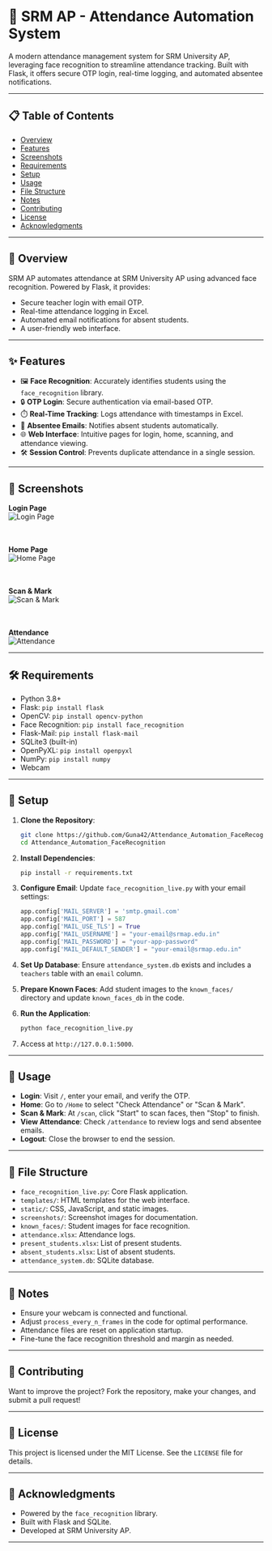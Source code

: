 # 🚀 SRM AP - Attendance Automation System

A modern attendance management system for SRM University AP, leveraging face recognition to streamline attendance tracking. Built with Flask, it offers secure OTP login, real-time logging, and automated absentee notifications.

---

## 📋 Table of Contents
- [Overview](#overview)
- [Features](#features)
- [Screenshots](#screenshots)
- [Requirements](#requirements)
- [Setup](#setup)
- [Usage](#usage)
- [File Structure](#file-structure)
- [Notes](#notes)
- [Contributing](#contributing)
- [License](#license)
- [Acknowledgments](#acknowledgments)

---

## 🌟 Overview
SRM AP automates attendance at SRM University AP using advanced face recognition. Powered by Flask, it provides:
- Secure teacher login with email OTP.
- Real-time attendance logging in Excel.
- Automated email notifications for absent students.
- A user-friendly web interface.

---

## ✨ Features
- 🖼️ **Face Recognition**: Accurately identifies students using the `face_recognition` library.
- 🔒 **OTP Login**: Secure authentication via email-based OTP.
- ⏱️ **Real-Time Tracking**: Logs attendance with timestamps in Excel.
- 📧 **Absentee Emails**: Notifies absent students automatically.
- 🌐 **Web Interface**: Intuitive pages for login, home, scanning, and attendance viewing.
- 🛠️ **Session Control**: Prevents duplicate attendance in a single session.

---

## 📸 Screenshots

**Login Page**  
![Login Page](screenshots/Login.png)  
<br><br>

**Home Page**  
![Home Page](screenshots/home.png)  
<br><br>

**Scan & Mark**  
![Scan & Mark](screenshots/detect%20(1).png)  
<br><br>

**Attendance**  
![Attendance](screenshots/check%26mail.png)

---

## 🛠️ Requirements
- Python 3.8+
- Flask: `pip install flask`
- OpenCV: `pip install opencv-python`
- Face Recognition: `pip install face_recognition`
- Flask-Mail: `pip install flask-mail`
- SQLite3 (built-in)
- OpenPyXL: `pip install openpyxl`
- NumPy: `pip install numpy`
- Webcam

---

## 🔧 Setup
1. **Clone the Repository**:
   ```bash
   git clone https://github.com/Guna42/Attendance_Automation_FaceRecognition.git
   cd Attendance_Automation_FaceRecognition
   ```

2. **Install Dependencies**:
   ```bash
   pip install -r requirements.txt
   ```

3. **Configure Email**:
   Update `face_recognition_live.py` with your email settings:
   ```python
   app.config['MAIL_SERVER'] = 'smtp.gmail.com'
   app.config['MAIL_PORT'] = 587
   app.config['MAIL_USE_TLS'] = True
   app.config['MAIL_USERNAME'] = "your-email@srmap.edu.in"
   app.config['MAIL_PASSWORD'] = "your-app-password"
   app.config['MAIL_DEFAULT_SENDER'] = "your-email@srmap.edu.in"
   ```

4. **Set Up Database**:
   Ensure `attendance_system.db` exists and includes a `teachers` table with an `email` column.

5. **Prepare Known Faces**:
   Add student images to the `known_faces/` directory and update `known_faces_db` in the code.

6. **Run the Application**:
   ```bash
   python face_recognition_live.py
   ```

7. Access at `http://127.0.0.1:5000`.

---

## 🚀 Usage
- **Login**: Visit `/`, enter your email, and verify the OTP.
- **Home**: Go to `/Home` to select "Check Attendance" or "Scan & Mark".
- **Scan & Mark**: At `/scan`, click "Start" to scan faces, then "Stop" to finish.
- **View Attendance**: Check `/attendance` to review logs and send absentee emails.
- **Logout**: Close the browser to end the session.

---

## 📂 File Structure
- `face_recognition_live.py`: Core Flask application.
- `templates/`: HTML templates for the web interface.
- `static/`: CSS, JavaScript, and static images.
- `screenshots/`: Screenshot images for documentation.
- `known_faces/`: Student images for face recognition.
- `attendance.xlsx`: Attendance logs.
- `present_students.xlsx`: List of present students.
- `absent_students.xlsx`: List of absent students.
- `attendance_system.db`: SQLite database.

---

## 📝 Notes
- Ensure your webcam is connected and functional.
- Adjust `process_every_n_frames` in the code for optimal performance.
- Attendance files are reset on application startup.
- Fine-tune the face recognition threshold and margin as needed.

---

## 🤝 Contributing
Want to improve the project? Fork the repository, make your changes, and submit a pull request!

---

## 📜 License
This project is licensed under the MIT License. See the `LICENSE` file for details.

---

## 🙌 Acknowledgments
- Powered by the `face_recognition` library.
- Built with Flask and SQLite.
- Developed at SRM University AP.

---
